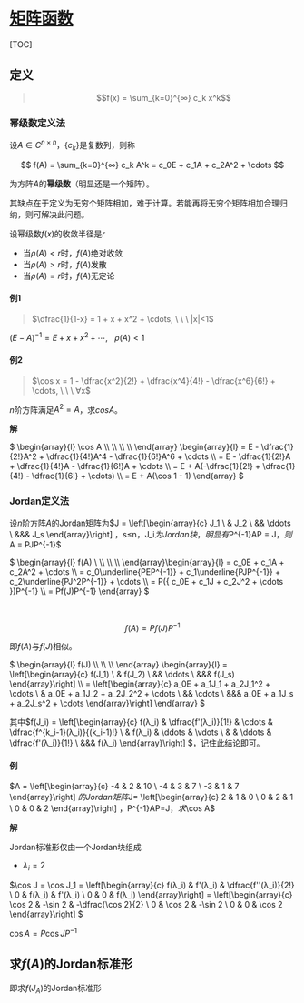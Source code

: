 <link rel='stylesheet' href='../../../style/index.css'>
<script src='../../../style/index.js'></script>

# [矩阵函数](../index.html)

[TOC]

## 定义

>$$f(x) = \sum_{k=0}^{∞} c_k x^k$$

### 幂级数定义法

设$A∈C^{n×n}$，$\{ c_k \}$是复数列，则称

$$
    f(A)
    = \sum_{k=0}^{∞} c_k A^k
    = c_0E + c_1A + c_2A^2 + \cdots
$$

为方阵$A$的**幂级数**（明显还是一个矩阵）。

<span class='highlight'>其缺点在于定义为无穷个矩阵相加，难于计算。若能再将无穷个矩阵相加合理归纳，则可解决此问题。</span>

设幂级数$f(x)$的收敛半径是$r$

- 当$ρ(A)<r$时，$f(A)$绝对收敛
- 当$ρ(A)>r$时，$f(A)$发散
- 当$ρ(A)=r$时，$f(A)$无定论

#### 例1

>$\dfrac{1}{1-x} = 1 + x + x^2 + \cdots, \ \ \ |x|<1$

$(E-A)^{-1} = E + x + x^2 + \cdots, \ \ \ ρ(A)<1$

#### 例2

>$\cos x = 1 - \dfrac{x^2}{2!} + \dfrac{x^4}{4!} - \dfrac{x^6}{6!} + \cdots, \ \ \ ∀x$

$n$阶方阵满足$A^2 = A$，求$cos A$。

**解**

$
    \begin{array}{l}
        \cos A \\\\ \\\\ \\\\ \\\\
    \end{array}
    \begin{array}{l}
            = E - \dfrac{1}{2!}A^2 + \dfrac{1}{4!}A^4 - \dfrac{1}{6!}A^6 + \cdots
    \\\\    = E - \dfrac{1}{2!}A + \dfrac{1}{4!}A - \dfrac{1}{6!}A + \cdots
    \\\\    = E + A(-\dfrac{1}{2!} + \dfrac{1}{4!} - \dfrac{1}{6!} + \cdots)
    \\\\    = E + A(\cos 1 - 1)
    \end{array}
$

### Jordan定义法

设$n$阶方阵$A$的Jordan矩阵为$J =
    \left[\begin{array}{c}
        J_1
    \\  & J_2
    \\  && \ddots
    \\  &&& J_s
    \end{array}\right]
$，$s≤n$，$J_i$为Jordan块，明显有$P^{-1}AP = J$，则$A = PJP^{-1}$

$
    \begin{array}{l}
        f(A) \\ \\\\ \\\\ \\\\
    \end{array}\begin{array}{l}
            = c_0E + c_1A + c_2A^2 + \cdots
    \\\\    = c_0\underline{PEP^{-1}} + c_1\underline{PJP^{-1}} + c_2\underline{PJ^2P^{-1}} + \cdots
    \\\\    = P({ c_0E + c_1J + c_2J^2 + \cdots })P^{-1}
    \\\\    = Pf(J)P^{-1}
    \end{array}
$

&nbsp;

<span class='highlight'>$$f(A) = Pf(J)P^{-1}$$</span>

即$f(A)$与$f(J)$相似。

$
\begin{array}{l}
    f(J) \\\\ \\\\ \\\\
\end{array}
\begin{array}{l}
    =
    \left[\begin{array}{c}
        f(J_1)
    \\  & f(J_2)
    \\  && \ddots
    \\  &&& f(J_s)
    \end{array}\right]
    \\\\
    =
    \left[\begin{array}{c}
        a_0E + a_1J_1 + a_2J_1^2 + \cdots
    \\  & a_0E + a_1J_2 + a_2J_2^2 + \cdots
    \\  && \cdots
    \\  &&& a_0E + a_1J_s + a_2J_s^2 + \cdots
    \end{array}\right]
\end{array}
$

<span class='highlight'>其中$f(J_i) =
    \left[\begin{array}{c}
        f(λ_i) & \dfrac{f'(λ_i)}{1!} & \cdots & \dfrac{f^{k_i-1}(λ_i)}{(k_i-1)!}
    \\         & f(λ_i)              & \ddots & \vdots
    \\         &                     & \ddots & \dfrac{f'(λ_i)}{1!}
    \\  &&& f(λ_i)
    \end{array}\right]
$，记住此结论即可。</span>

#### 例

$A =
    \left[\begin{array}{c}
        -4 & 2  & 10
    \\  -4 & 3  & 7
    \\  -3 & 1  & 7
    \end{array}\right]
$的Jordan矩阵$J=
    \left[\begin{array}{c}
        2 & 1  & 0
    \\  0 & 2  & 1
    \\  0 & 0  & 2
    \end{array}\right]
$，$P^{-1}AP=J$，求$\cos A$

**解**

Jordan标准形仅由一个Jordan块组成

- $λ_i = 2$

$\cos J = \cos J_1 =
    \left[\begin{array}{c}
        f(λ_i) & f'(λ_i) & \dfrac{f''(λ_i)}{2!}
    \\  0      & f(λ_i)  & f'(λ_i)
    \\  0      & 0       & f(λ_i)
    \end{array}\right]
    =
    \left[\begin{array}{c}
        \cos 2 & -\sin 2 & -\dfrac{\cos 2}{2}
    \\  0      & \cos 2  &  -\sin 2
    \\  0      & 0       & \cos 2
    \end{array}\right]
$

$\cos A = P \cos J P^{-1}$

## 求$f(A)$的Jordan标准形

即求$f(J_A)$的Jordan标准形

